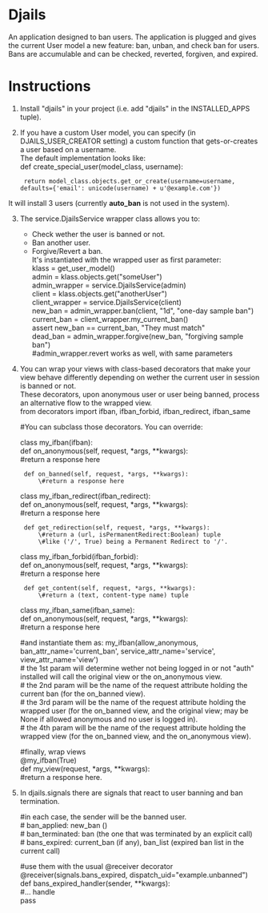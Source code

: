 Djails
======

An application designed to ban users. The application is plugged and gives the current User model a new feature: ban, unban, and check ban for users. Bans are accumulable and can be checked, reverted, forgiven, and expired.

Instructions
============

1. Install "djails" in your project (i.e. add "djails" in the INSTALLED_APPS tuple).  
  
2. If you have a custom User model, you can specify (in DJAILS_USER_CREATOR setting) a custom function that gets-or-creates a user based on a username.  
The default implementation looks like:  
    def create_special_user(model_class, username):  
    
        return model_class.objects.get_or_create(username=username, defaults={'email': unicode(username) + u'@example.com'})  
It will install 3 users (currently __auto_ban__ is not used in the system).  
  
3. The service.DjailsService wrapper class allows you to:  
    * Check wether the user is banned or not.  
    * Ban another user.  
    * Forgive/Revert a ban.  
It's instantiated with the wrapped user as first parameter:  
    klass = get_user_model()  
    admin = klass.objects.get("someUser")  
    admin_wrapper = service.DjailsService(admin)  
    client = klass.objects.get("anotherUser")  
    client_wrapper = service.DjailsService(client)  
    new_ban = admin_wrapper.ban(client, "1d", "one-day sample ban")  
    current_ban = client_wrapper.my_current_ban()  
    assert new_ban == current_ban, "They must match"  
    dead_ban = admin_wrapper.forgive(new_ban, "forgiving sample ban")  
    \#admin_wrapper.revert works as well, with same parameters  

4. You can wrap your views with class-based decorators that make your view behave differently depending on wether the current user in session is banned or not.  
These decorators, upon anonymous user or user being banned, process an alternative flow to the wrapped view.  
    from decorators import ifban, ifban_forbid, ifban_redirect, ifban_same  
    
    \#You can subclass those decorators. You can override:  
    
    class my_ifban(ifban):  
        def on_anonymous(self, request, *args, **kwargs):  
            \#return a response here  

        def on_banned(self, request, *args, **kwargs):  
            \#return a response here  
    
    class my_ifban_redirect(ifban_redirect):  
        def on_anonymous(self, request, *args, **kwargs):  
            \#return a response here  
    
        def get_redirection(self, request, *args, **kwargs):  
            \#return a (url, isPermanentRedirect:Boolean) tuple  
            \#like ('/', True) being a Permanent Redirect to '/'.  
    
    class my_ifban_forbid(ifban_forbid):  
        def on_anonymous(self, request, *args, **kwargs):  
            \#return a response here  
    
        def get_content(self, request, *args, **kwargs):  
            \#return a (text, content-type name) tuple  
    
    class my_ifban_same(ifban_same):  
        def on_anonymous(self, request, *args, **kwargs):  
            \#return a response here  
    
    \#and instantiate them as: my_ifban(allow_anonymous, ban_attr_name='current_ban', service_attr_name='service', view_attr_name='view')  
    \#   the 1st param will determine wether not being logged in or not "auth" installed will call the original view or the on_anonymous view.  
    \#   the 2nd param will be the name of the request attribute holding the current ban (for the on_banned view).  
    \#   the 3rd param will be the name of the request attribute holding the wrapped user (for the on_banned view, and the original view; may be None if allowed anonymous and no user is logged in).  
    \#   the 4th param will be the name of the request attribute holding the wrapped view (for the on_banned view, and the on_anonymous view).  
    
    \#finally, wrap views  
    @my_ifban(True)  
    def my_view(request, *args, **kwargs):  
        \#return a response here.  

5. In djails.signals there are signals that react to user banning and ban termination.

    \#in each case, the sender will be the banned user.  
    \#  ban_applied: new_ban ()  
    \#  ban_terminated: ban (the one that was terminated by an explicit call)  
    \#  bans_expired: current_ban (if any), ban_list (expired ban list in the current call)  
    
    \#use them with the usual @receiver decorator  
    @receiver(signals.bans_expired, dispatch_uid="example.unbanned")  
    def bans_expired_handler(sender, **kwargs):  
        \#... handle  
        pass  
